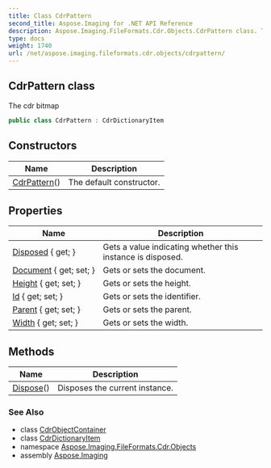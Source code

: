 ```yaml
---
title: Class CdrPattern
second_title: Aspose.Imaging for .NET API Reference
description: Aspose.Imaging.FileFormats.Cdr.Objects.CdrPattern class. The cdr bitmap
type: docs
weight: 1740
url: /net/aspose.imaging.fileformats.cdr.objects/cdrpattern/
---
```

## CdrPattern class

The cdr bitmap

```csharp
public class CdrPattern : CdrDictionaryItem
```

## Constructors

| Name | Description |
| --- | --- |
| [CdrPattern](cdrpattern/)() | The default constructor. |

## Properties

| Name | Description |
| --- | --- |
| [Disposed](../../aspose.imaging/disposableobject/disposed/) { get; } | Gets a value indicating whether this instance is disposed. |
| [Document](../../aspose.imaging.fileformats.cdr.objects/cdrobject/document/) { get; set; } | Gets or sets the document. |
| [Height](../../aspose.imaging.fileformats.cdr.objects/cdrpattern/height/) { get; set; } | Gets or sets the height. |
| [Id](../../aspose.imaging.fileformats.cdr.objects/cdrdictionaryitem/id/) { get; set; } | Gets or sets the identifier. |
| [Parent](../../aspose.imaging.fileformats.cdr.objects/cdrobject/parent/) { get; set; } | Gets or sets the parent. |
| [Width](../../aspose.imaging.fileformats.cdr.objects/cdrpattern/width/) { get; set; } | Gets or sets the width. |

## Methods

| Name | Description |
| --- | --- |
| [Dispose](../../aspose.imaging/disposableobject/dispose/)() | Disposes the current instance. |

### See Also

* class [CdrObjectContainer](../cdrobjectcontainer/)
* class [CdrDictionaryItem](../cdrdictionaryitem/)
* namespace [Aspose.Imaging.FileFormats.Cdr.Objects](../../aspose.imaging.fileformats.cdr.objects/)
* assembly [Aspose.Imaging](../../)


